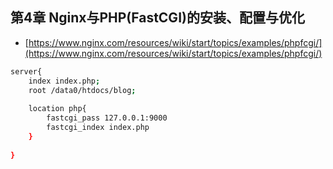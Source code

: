 ## 第4章 Nginx与PHP(FastCGI)的安装、配置与优化


* [https://www.nginx.com/resources/wiki/start/topics/examples/phpfcgi/](https://www.nginx.com/resources/wiki/start/topics/examples/phpfcgi/)

```bash
server{
	index index.php;
	root /data0/htdocs/blog;
	
	location php{
		fastcgi_pass 127.0.0.1:9000
		fastcgi_index index.php
	}
	
}
```